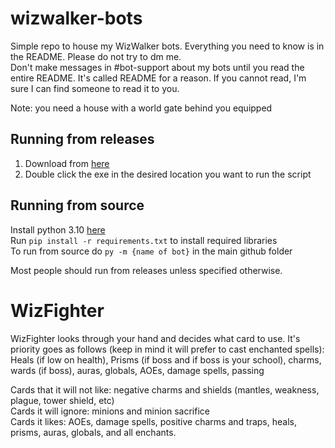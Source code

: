 # wizwalker-bots
Simple repo to house my WizWalker bots. Everything you need to know is in the README. Please do not try to dm me. <br />
Don't make messages in #bot-support about my bots until you read the entire README. It's called README for a reason. If you cannot read, I'm sure I can find someone to read it to you.

Note: you need a house with a world gate behind you equipped

## Running from releases
1. Download from [here](https://github.com/MajorPain1/wizwalkerbots/releases) <br />
2. Double click the exe in the desired location you want to run the script <br />

## Running from source
Install python 3.10 [here](https://www.python.org/downloads/release/python-3100rc1/) <br />
Run `pip install -r requirements.txt` to install required libraries <br />
To run from source do `py -m {name of bot}` in the main github folder <br />

Most people should run from releases unless specified otherwise.

# WizFighter
WizFighter looks through your hand and decides what card to use. It's priority goes as follows (keep in mind it will prefer to cast enchanted spells): <br />
Heals (if low on health), Prisms (if boss and if boss is your school), charms, wards (if boss), auras, globals, AOEs, damage spells, passing <br />

Cards that it will not like: negative charms and shields (mantles, weakness, plague, tower shield, etc) <br />
Cards it will ignore: minions and minion sacrifice <br />
Cards it likes: AOEs, damage spells, positive charms and traps, heals, prisms, auras, globals, and all enchants. <br />
